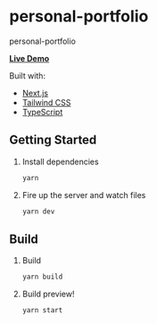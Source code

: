 # personal-portfolio

personal-portfolio

[**Live Demo**](https://portfolio-uzair-ahmed.vercel.app/)

<!-- ![](./design/01.png)
![](./design/02.png)
![](./design/03.png) -->

Built with:

- [Next.js](https://nextjs.org/)
- [Tailwind CSS](https://tailwindcss.com/)
- [TypeScript](https://www.typescriptlang.org/)

## Getting Started

1. Install dependencies

   ```bash
   yarn
   ```

2. Fire up the server and watch files

   ```bash
   yarn dev
   ```

## Build

1. Build

   ```bash
   yarn build
   ```

2. Build preview!

   ```bash
   yarn start
   ```
